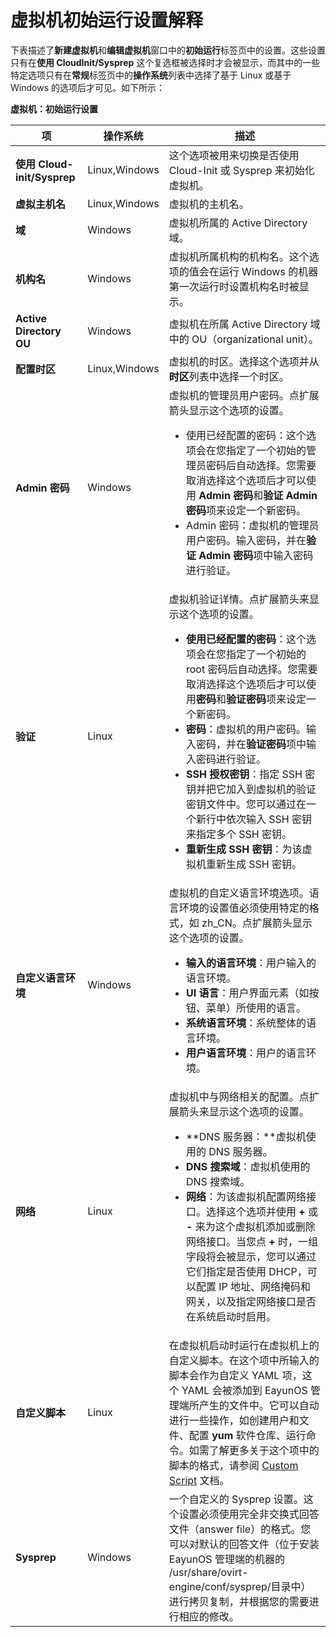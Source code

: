 # 虚拟机初始运行设置解释

下表描述了**新建虚拟机**和**编辑虚拟机**窗口中的**初始运行**标签页中的设置。这些设置只有在**使用 CloudInit/Sysprep** 这个复选框被选择时才会被显示，而其中的一些特定选项只有在**常规**标签页中的**操作系统**列表中选择了基于 Linux 或基于 Windows 的选项后才可见。如下所示：

**虚拟机：初始运行设置**

| **项** | **操作系统** | **描述** |
| ------ | ------------ | -------- |
| **使用 Cloud-init/Sysprep** | Linux,Windows | 这个选项被用来切换是否使用 Cloud-Init 或 Sysprep 来初始化虚拟机。 | 
| **虚拟主机名** | Linux,Windows | 虚拟机的主机名。 |
| **域** | Windows | 虚拟机所属的 Active Directory 域。 | 
| **机构名** | Windows | 虚拟机所属机构的机构名。这个选项的值会在运行 Windows 的机器第一次运行时设置机构名时被显示。 |
| **Active Directory OU** | Windows | 虚拟机在所属 Active Directory 域中的 OU（organizational unit）。 |
| **配置时区** | Linux,Windows | 虚拟机的时区。选择这个选项并从**时区**列表中选择一个时区。 |
| **Admin 密码** | Windows | 虚拟机的管理员用户密码。点扩展箭头显示这个选项的设置。<ul><li>使用已经配置的密码：这个选项会在您指定了一个初始的管理员密码后自动选择。您需要取消选择这个选项后才可以使用 **Admin 密码**和**验证 Admin 密码**项来设定一个新密码。</li><li>Admin 密码：虚拟机的管理员用户密码。输入密码，并在**验证 Admin 密码**项中输入密码进行验证。</li></ul> |
| **验证** | Linux | 虚拟机验证详情。点扩展箭头来显示这个选项的设置。<ul><li>**使用已经配置的密码**：这个选项会在您指定了一个初始的 root 密码后自动选择。您需要取消选择这个选项后才可以使用**密码**和**验证密码**项来设定一个新密码。</li><li>**密码**：虚拟机的用户密码。输入密码，并在**验证密码**项中输入密码进行验证。</li><li>**SSH 授权密钥**：指定 SSH 密钥并把它加入到虚拟机的验证密钥文件中。您可以通过在一个新行中依次输入 SSH 密钥来指定多个 SSH 密钥。</li><li>**重新生成 SSH 密钥**：为该虚拟机重新生成 SSH 密钥。</li></ul> |
| **自定义语言环境** | Windows | 虚拟机的自定义语言环境选项。语言环境的设置值必须使用特定的格式，如 zh_CN。点扩展箭头显示这个选项的设置。<ul><li>**输入的语言环境**：用户输入的语言环境。</li><li>**UI 语言**：用户界面元素（如按钮、菜单）所使用的语言。</li><li>**系统语言环境**：系统整体的语言环境。</li><li>**用户语言环境**：用户的语言环境。</li></ul> |
| **网络** | Linux | 虚拟机中与网络相关的配置。点扩展箭头来显示这个选项的设置。<ul><li>**DNS 服务器：**虚拟机使用的 DNS 服务器。</li><li>**DNS 搜索域**：虚拟机使用的 DNS 搜索域。</li><li>**网络**：为该虚拟机配置网络接口。选择这个选项并使用 **+** 或 **-** 来为这个虚拟机添加或删除网络接口。当您点 **+** 时，一组字段将会被显示，您可以通过它们指定是否使用 DHCP，可以配置 IP 地址、网络掩码和网关，以及指定网络接口是否在系统启动时启用。</li></ul> |
| **自定义脚本** | Linux | 在虚拟机启动时运行在虚拟机上的自定义脚本。在这个项中所输入的脚本会作为自定义 YAML 项，这个 YAML 会被添加到 EayunOS 管理端所产生的文件中。它可以自动进行一些操作，如创建用户和文件、配置 **yum** 软件仓库、运行命令。如需了解更多关于这个项中的脚本的格式，请参阅 [Custom Script](http://www.ocselected.org/wiki/%E5%88%86%E7%B1%BB:OVirt%E7%89%B9%E6%80%A7/Features/vm-init-persistent#自定义脚本) 文档。 |
| **Sysprep** | Windows | 一个自定义的 Sysprep 设置。这个设置必须使用完全非交换式回答文件（answer file）的格式。您可以对默认的回答文件（位于安装 EayunOS 管理端的机器的 /usr/share/ovirt-engine/conf/sysprep/目录中）进行拷贝复制，并根据您的需要进行相应的修改。 |
